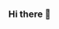### Hi there 👋

<!--
👋 Hi, I’m @Ellie Ruan
👀 I’m interested in ... UX/UI Design & 3D Modeling
🌱 I’m currently learning ...
💞️ I’m looking to collaborate on ...
📫 How to reach me ... eruan@smu.edu

